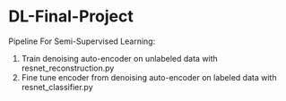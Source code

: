 # DL-Final-Project

Pipeline For Semi-Supervised Learning:
1. Train denoising auto-encoder on unlabeled data with resnet_reconstruction.py
2. Fine tune encoder from denoising auto-encoder on labeled data with resnet_classifier.py

